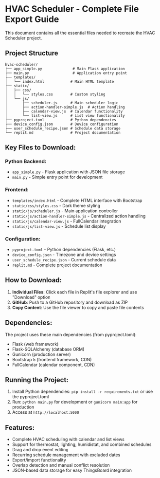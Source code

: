 # HVAC Scheduler - Complete File Export Guide

This document contains all the essential files needed to recreate the HVAC Scheduler project.

## Project Structure
```
hvac-scheduler/
├── app_simple.py              # Main Flask application
├── main.py                    # Application entry point
├── templates/
│   └── index.html            # Main HTML template
├── static/
│   ├── css/
│   │   └── styles.css        # Custom styling
│   └── js/
│       ├── scheduler.js      # Main scheduler logic
│       ├── action-handler-simple.js  # Action handling
│       ├── calendar-view.js  # Calendar functionality
│       └── list-view.js      # List view functionality
├── pyproject.toml            # Python dependencies
├── device_config.json        # Device configuration
├── user_schedule_recipe.json # Schedule data storage
└── replit.md                 # Project documentation
```

## Key Files to Download:

### Python Backend:
- `app_simple.py` - Flask application with JSON file storage
- `main.py` - Simple entry point for development

### Frontend:
- `templates/index.html` - Complete HTML interface with Bootstrap
- `static/css/styles.css` - Dark theme styling
- `static/js/scheduler.js` - Main application controller
- `static/js/action-handler-simple.js` - Centralized action handling
- `static/js/calendar-view.js` - FullCalendar integration
- `static/js/list-view.js` - Schedule list display

### Configuration:
- `pyproject.toml` - Python dependencies (Flask, etc.)
- `device_config.json` - Timezone and device settings
- `user_schedule_recipe.json` - Current schedule data
- `replit.md` - Complete project documentation

## How to Download:

1. **Individual Files**: Click each file in Replit's file explorer and use "Download" option
2. **GitHub**: Push to a GitHub repository and download as ZIP
3. **Copy Content**: Use the file viewer to copy and paste file contents

## Dependencies:
The project uses these main dependencies (from pyproject.toml):
- Flask (web framework)
- Flask-SQLAlchemy (database ORM)
- Gunicorn (production server)
- Bootstrap 5 (frontend framework, CDN)
- FullCalendar (calendar component, CDN)

## Running the Project:
1. Install Python dependencies: `pip install -r requirements.txt` or use the pyproject.toml
2. Run: `python main.py` for development or `gunicorn main:app` for production
3. Access at `http://localhost:5000`

## Features:
- Complete HVAC scheduling with calendar and list views
- Support for thermostat, lighting, humidistat, and combined schedules
- Drag and drop event editing
- Recurring schedule management with excluded dates
- Export/import functionality
- Overlap detection and manual conflict resolution
- JSON-based data storage for easy ThingsBoard integration
